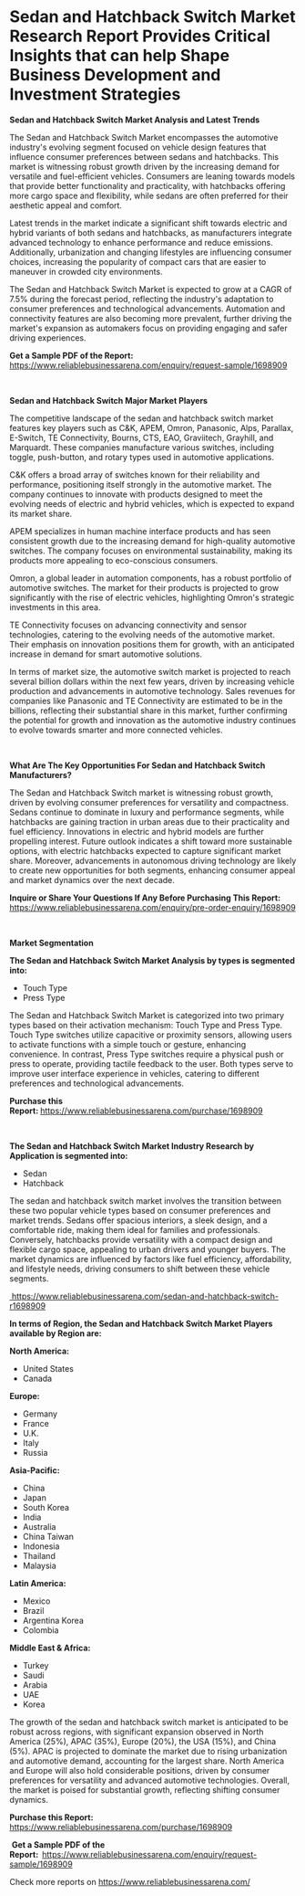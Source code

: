 <p><h1>Sedan and Hatchback Switch Market Research Report Provides Critical Insights that can help Shape Business Development and Investment Strategies</h1></p><p><strong>Sedan and Hatchback Switch Market Analysis and Latest Trends</strong></p>
<p><p>The Sedan and Hatchback Switch Market encompasses the automotive industry's evolving segment focused on vehicle design features that influence consumer preferences between sedans and hatchbacks. This market is witnessing robust growth driven by the increasing demand for versatile and fuel-efficient vehicles. Consumers are leaning towards models that provide better functionality and practicality, with hatchbacks offering more cargo space and flexibility, while sedans are often preferred for their aesthetic appeal and comfort.</p><p>Latest trends in the market indicate a significant shift towards electric and hybrid variants of both sedans and hatchbacks, as manufacturers integrate advanced technology to enhance performance and reduce emissions. Additionally, urbanization and changing lifestyles are influencing consumer choices, increasing the popularity of compact cars that are easier to maneuver in crowded city environments. </p><p>The Sedan and Hatchback Switch Market is expected to grow at a CAGR of 7.5% during the forecast period, reflecting the industry's adaptation to consumer preferences and technological advancements. Automation and connectivity features are also becoming more prevalent, further driving the market's expansion as automakers focus on providing engaging and safer driving experiences.</p></p>
<p><strong>Get a Sample PDF of the Report:&nbsp;</strong> <a href="https://www.reliablebusinessarena.com/enquiry/request-sample/1698909?utm_campaign=1912&utm_medium=2&utm_source=Github&utm_content=ia&utm_term=09012025&utm_id=sedan-and-hatchback-switch">https://www.reliablebusinessarena.com/enquiry/request-sample/1698909</a></p>
<p>&nbsp;</p>
<p><strong>Sedan and Hatchback Switch Major Market Players</strong></p>
<p><p>The competitive landscape of the sedan and hatchback switch market features key players such as C&K, APEM, Omron, Panasonic, Alps, Parallax, E-Switch, TE Connectivity, Bourns, CTS, EAO, Graviitech, Grayhill, and Marquardt. These companies manufacture various switches, including toggle, push-button, and rotary types used in automotive applications.</p><p>C&K offers a broad array of switches known for their reliability and performance, positioning itself strongly in the automotive market. The company continues to innovate with products designed to meet the evolving needs of electric and hybrid vehicles, which is expected to expand its market share.</p><p>APEM specializes in human machine interface products and has seen consistent growth due to the increasing demand for high-quality automotive switches. The company focuses on environmental sustainability, making its products more appealing to eco-conscious consumers.</p><p>Omron, a global leader in automation components, has a robust portfolio of automotive switches. The market for their products is projected to grow significantly with the rise of electric vehicles, highlighting Omron's strategic investments in this area.</p><p>TE Connectivity focuses on advancing connectivity and sensor technologies, catering to the evolving needs of the automotive market. Their emphasis on innovation positions them for growth, with an anticipated increase in demand for smart automotive solutions.</p><p>In terms of market size, the automotive switch market is projected to reach several billion dollars within the next few years, driven by increasing vehicle production and advancements in automotive technology. Sales revenues for companies like Panasonic and TE Connectivity are estimated to be in the billions, reflecting their substantial share in this market, further confirming the potential for growth and innovation as the automotive industry continues to evolve towards smarter and more connected vehicles.</p></p>
<p>&nbsp;</p>
<p><strong>What Are The Key Opportunities For Sedan and Hatchback Switch Manufacturers?</strong></p>
<p><p>The Sedan and Hatchback Switch market is witnessing robust growth, driven by evolving consumer preferences for versatility and compactness. Sedans continue to dominate in luxury and performance segments, while hatchbacks are gaining traction in urban areas due to their practicality and fuel efficiency. Innovations in electric and hybrid models are further propelling interest. Future outlook indicates a shift toward more sustainable options, with electric hatchbacks expected to capture significant market share. Moreover, advancements in autonomous driving technology are likely to create new opportunities for both segments, enhancing consumer appeal and market dynamics over the next decade.</p></p>
<p><strong>Inquire or Share Your Questions If Any Before Purchasing This Report:</strong> <a href="https://www.reliablebusinessarena.com/enquiry/pre-order-enquiry/1698909?utm_campaign=1912&utm_medium=2&utm_source=Github&utm_content=ia&utm_term=09012025&utm_id=sedan-and-hatchback-switch">https://www.reliablebusinessarena.com/enquiry/pre-order-enquiry/1698909</a></p>
<p>&nbsp;</p>
<p><strong>Market Segmentation</strong></p>
<p><strong>The Sedan and Hatchback Switch Market Analysis by types is segmented into:</strong></p>
<p><ul><li>Touch Type</li><li>Press Type</li></ul></p>
<p><p>The Sedan and Hatchback Switch Market is categorized into two primary types based on their activation mechanism: Touch Type and Press Type. Touch Type switches utilize capacitive or proximity sensors, allowing users to activate functions with a simple touch or gesture, enhancing convenience. In contrast, Press Type switches require a physical push or press to operate, providing tactile feedback to the user. Both types serve to improve user interface experience in vehicles, catering to different preferences and technological advancements.</p></p>
<p><strong>Purchase this Report:&nbsp;</strong><a href="https://www.reliablebusinessarena.com/purchase/1698909?utm_campaign=1912&utm_medium=2&utm_source=Github&utm_content=ia&utm_term=09012025&utm_id=sedan-and-hatchback-switch">https://www.reliablebusinessarena.com/purchase/1698909</a></p>
<p>&nbsp;</p>
<p><strong>The Sedan and Hatchback Switch Market Industry Research by Application is segmented into:</strong></p>
<p><ul><li>Sedan</li><li>Hatchback</li></ul></p>
<p><p>The sedan and hatchback switch market involves the transition between these two popular vehicle types based on consumer preferences and market trends. Sedans offer spacious interiors, a sleek design, and a comfortable ride, making them ideal for families and professionals. Conversely, hatchbacks provide versatility with a compact design and flexible cargo space, appealing to urban drivers and younger buyers. The market dynamics are influenced by factors like fuel efficiency, affordability, and lifestyle needs, driving consumers to shift between these vehicle segments.</p></p>
<p><a href="https://www.reliablebusinessarena.com/sedan-and-hatchback-switch-r1698909?utm_campaign=1912&utm_medium=2&utm_source=Github&utm_content=ia&utm_term=09012025&utm_id=sedan-and-hatchback-switch">&nbsp;https://www.reliablebusinessarena.com/sedan-and-hatchback-switch-r1698909</a></p>
<p><strong>In terms of Region, the Sedan and Hatchback Switch Market Players available by Region are:</strong></p>
<p>
    <p> <strong> North America: </strong>
        <ul>
            <li>United States</li>
            <li>Canada</li>
        </ul>
        </p> 
    <p> <strong> Europe: </strong>
        <ul>
            <li>Germany</li>
            <li>France</li>
            <li>U.K.</li>
            <li>Italy</li>
            <li>Russia</li>
        </ul>
        </p> 
    <p> <strong> Asia-Pacific: </strong>
        <ul>
            <li>China</li>
            <li>Japan</li>
            <li>South Korea</li>
            <li>India</li>
            <li>Australia</li>
            <li>China Taiwan</li>
            <li>Indonesia</li>
            <li>Thailand</li>
            <li>Malaysia</li>
        </ul>
        </p> 
    <p> <strong> Latin America: </strong>
        <ul>
            <li>Mexico</li>
            <li>Brazil</li>
            <li>Argentina Korea</li>
            <li>Colombia</li>
        </ul>
        </p> 
    <p> <strong> Middle East & Africa: </strong>
        <ul>
            <li>Turkey</li>
            <li>Saudi</li>
            <li>Arabia</li>
            <li>UAE</li>
            <li>Korea</li>
        </ul>
    </p>
    </p>
<p><p>The growth of the sedan and hatchback switch market is anticipated to be robust across regions, with significant expansion observed in North America (25%), APAC (35%), Europe (20%), the USA (15%), and China (5%). APAC is projected to dominate the market due to rising urbanization and automotive demand, accounting for the largest share. North America and Europe will also hold considerable positions, driven by consumer preferences for versatility and advanced automotive technologies. Overall, the market is poised for substantial growth, reflecting shifting consumer dynamics.</p></p>
<p><strong>Purchase this Report: </strong><a href="https://www.reliablebusinessarena.com/purchase/1698909?utm_campaign=1912&utm_medium=2&utm_source=Github&utm_content=ia&utm_term=09012025&utm_id=sedan-and-hatchback-switch">https://www.reliablebusinessarena.com/purchase/1698909</a></p>
<p>&nbsp;<strong>Get a Sample PDF of the Report:&nbsp;&nbsp;</strong><a href="https://www.reliablebusinessarena.com/enquiry/request-sample/1698909?utm_campaign=1912&utm_medium=2&utm_source=Github&utm_content=ia&utm_term=09012025&utm_id=sedan-and-hatchback-switch">https://www.reliablebusinessarena.com/enquiry/request-sample/1698909</a></p>
<p><strong></strong></p>
<p>Check more reports on <a href="https://www.reliablebusinessarena.com/?utm_campaign=1912&utm_medium=2&utm_source=Github&utm_content=ia&utm_term=09012025&utm_id=sedan-and-hatchback-switch">https://www.reliablebusinessarena.com/</a></p>